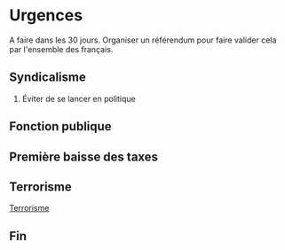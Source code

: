# Urgences

A faire dans les 30 jours.
Organiser un référendum pour faire valider cela par l'ensemble des français.

## Syndicalisme

1. Éviter de se lancer en politique

## Fonction publique

## Première baisse des taxes

## Terrorisme

[Terrorisme](./terrorisme.md)

## Fin
